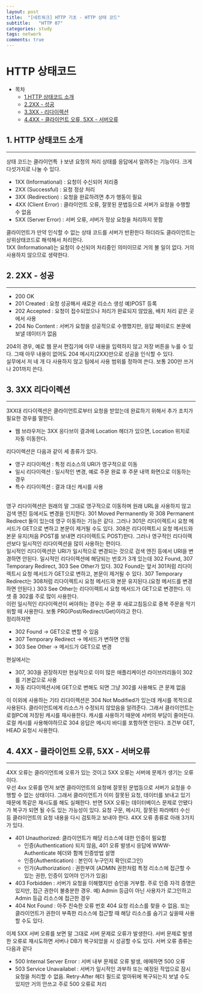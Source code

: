 ```yaml
---
layout: post
title:  "[네트워크] HTTP 기초 - HTTP 상태 코드"
subtitle:   "HTTP 07"
categories: study
tags: network
comments: true
---
```


# HTTP 상태코드

- 목차
    - [1.HTTP 상태코드 소개](#1.HTTP상태코드)
    - [2.2XX - 성공](#2.2XX)
    - [3.3XX - 리다이렉션](#3.3XX)
    - [4.4XX - 클라이언트 오류, 5XX - 서버오류](#4.4XX,5XX)

## 1. HTTP 상태코드 소개
---
상태 코드는 클라이언특 ㅏ보낸 요청의 처리 상태를 응답에서 알려주는 기능이다. 크게 다섯가지로 나눌 수 있다.

- 1XX (Informational) : 요청이 수신되어 처리중
- 2XX (Successful) : 요청 정상 처리
- 3XX (Redirection) : 요청을 완료하려면 추가 행동이 필요
- 4XX (Client Error) : 클라이언트 오류, 잘못된 문법등으로 서버가 요청을 수행할 수 없음
- 5XX (Server Error) : 서버 오류, 서버가 정상 요청을 처리하지 못함

클라이언트가 만약 인식할 수 없는 상태 코드를 서버가 반환한다 하더라도 클라이언트는 상위상태코드로 해석해서 처리한다. <br>
1XX (Informational)는 요청이 수신되어 처리중인 의미이므로 거의 볼 일이 없다. 거의사용하지 않으므로 생략한다.

## 2. 2XX - 성공
---

- 200 OK
- 201 Created : 요청 성공해서 새로운 리소스 생성 예)POST 등록
- 202 Accepted : 요청이 접수되었으나 처리가 완료되지 않았음, 배치 처리 같은 곳에서 사용
- 204 No Content : 서버가 요청을 성공적으로 수행했지만, 응답 페이로드 본문에 보낼 데이터가 없음

204의 경우, 예로 웹 문서 편집기에 아무 내용을 입력하지 않고 저장 버튼을 누를 수 있다. 그때 아무 내용이 없어도 204 메시지(2XX)만으로 성공을 인식할 수 있다.<br>
실무에서 저 네 개 다 사용하지 않고 팀에서 사용 범위를 정하여 쓴다. 보통 200만 쓰거나 201까지 쓴다.

## 3. 3XX 리다이렉션
---
3XX대 리다이렉션은 클라이언트로부터 요청을 받았는데 완료하기 위해서 추가 조치가 필요한 경우를 말한다.

- 웹 브라우저는 3XX 응다브이 결과에 Location 헤더가 있으면, Location 위치로 자동 이동한다.

리다이렉션은 다음과 같이 세 종류가 있다.

- 영구 리다이렉션 : 특정 리소스의 URI가 영구적으로 이동
- 일시 리다이렉션 : 일시적인 변경, 예로 주문 완료 후 주문 내역 화면으로 이동하는 경우
- 특수 리다이렉션 : 결과 대신 캐시를 사용
<br>
영구 리다이렉션은 원래의 말 그대로 영구적으로 이동하며 원래 URL을 사용하지 않고 검색 엔진 등에서도 변경을 인지한다. 301 Moved Permanently 와 308 Permanent Redirect 둘이 있는데 영구 이동하는 기능은 같다. 그러나 301은 리다이렉트시 요청 메서드가 GET으로 변하고 본문이 제거될 수도 있다. 308은 리다이렉트시 요청 메서드와 본문 유지(처음 POST를 보내면 리다이렉트도 POST)한다. 그러나 영구적인 리다이렉션보다 일시적인 리다이렉션을 많이 사용하는 편이다. <br>
일시적인 리다이렉션은 URI가 일시적으로 변경되는 것으로 검색 엔진 등에서 URI을 변경하면 안된다. 일시적인 리다이렉션에 해당되는 번호가 3개 있는데 302 Found, 307 Temporary Redirect, 303 See Other가 있다. 302 Found는 앞서 301처럼 리다이렉트시 요청 메서드가 GET으로 변하고, 본문이 제거될 수 있다. 307 Temporary Redirect는 308처럼 리다이렉트시 요청 메서드와 본문 유지된다.(요청 메서드를 변경하면 안된다.) 303 See Other는 리다이렉트시 요청 메서드가 GET으로 변경한다. 이 셋 중 302를 주로 많이 사용한다.<br>
이런 일시적인 리다이렉션이 써야하는 경우는 주문 후 새로고침등으로 중복 주문을 막기 위할 때 사용한다. 보통 PRG(Post/Redirect/Get)이라고 한다.<br>
정리하자면 

- 302 Found -> GET으로 변할 수 있음
- 307 Temporary Redirect -> 메서드가 변하면 안됨
- 303 See Other -> 메서드가 GET으로 변경

현실에서는

- 307, 303을 권장하지만 현실적으로 이미 많은 애플리케이션 라이브러리들이 302를 기본값으로 사용
- 자동 리다이렉션시에 GET으로 변해도 되면 그냥 302를 사용해도 큰 문제 없음

이 이외에 사용하는 기타 리다이렉션은 304 Not Modified가 있는데 캐시를 목적으로 사용된다. 클라이언트에게 리소스가 수정되지 않았음을 알려준다. 그래서 클라이언트는 로컬PC에 저장된 캐시를 재사용한다. 캐시를 사용하기 때문에 서버의 부담이 줄어든다. 로컬 캐시를 사용해야하므로 304 응답은 메시지 바디를 포함하면 안된다. 조건부 GET, HEAD 요청시 사용한다.

## 4. 4XX - 클라이언트 오류, 5XX - 서버오류
---

4XX 오류는 클라이언트에 오류가 있는 것이고 5XX 오류는 서버에 문제가 생기는 오류이다. <br>
우선 4xx 오류를 먼저 보면 클라이언트의 요청에 잘못된 문법등으로 서버가 요청을 수행할 수 없는 상태이다. 그래서 클라이언트가 이미 잘못된 요청, 데이터를 보내고 있기 때문에 똑같은 재시도를 해도 실패한다. 반면 5XX 오류는 데이터베이스 문제로 안됐다가 복구가 되면 될 수도 있는 가능성이 있다. 요청 구문, 메시지, 잘못된 파라메터 수신 등 클라이언트의 요청 내용을 다시 검토하고 보내야 한다. 4XX 오류 종류로 아래 3가지가 있다.

 - 401 Unauthorized: 클라이언트가 해당 리소스에 대한 인증이 필요함
    - 인증(Authentication) 되지 않음, 401 오류 발생시 응답에 WWW-Authenticate 헤더와 함께 인증방법 설명
    - 인증(Authentication) : 본인이 누구인지 확인(로그인)
    - 인가(Authorization) : 권한부여 (ADMIN 권한처럼 특정 리소스에 접근할 수 있는 권한, 인증이 있어야 인가가 있음)
 - 403 Forbidden : 서버가 요청을 이해했지만 승인을 거부함. 주로 인증 자걱 증명은 있지만, 접근 권한이 불충분한 경우. 예) Admin 등급이 아닌 사용자가 로그인하고 Admin 등급 리소스에 접근한 경우
 - 404 Not Found : 아주 친숙한 오류 번호 404 요청 리소스를 찾을 수 없음. 또는 클라이언트가 권한이 부족한 리소스에 접근할 때 해당 리소스를 숨기고 싶을때 사용할 수도 있다. 

 이제 5XX 서버 오류를 보면 말 그대로 서버 문제로 오류가 발생한다. 서버 문제로 발생한 오류로 재시도하면 서버나 DB가 복구되었을 시 성공할 수도 있다. 서버 오류 종류는 다음과 같다

 - 500 Internal Server Error : 서버 내부 문제로 오류 발생, 애매하면 500 오류
 - 503 Service Unavailabel : 서버가 일시적인 과부하 또는 예정된 작업으로 잠시 요청을 처리할 수 없음. Retry-After 헤더 필드로 얼마뒤에 복구되는지 보낼 수도 있지만 거의 안쓰고 주로 500 오류로 처리 